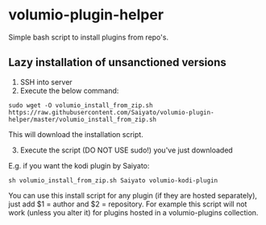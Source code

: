 # volumio-plugin-helper
Simple bash script to install plugins from repo's.

## Lazy installation of unsanctioned versions
1. SSH into server
2. Execute the below command:
```
sudo wget -O volumio_install_from_zip.sh https://raw.githubusercontent.com/Saiyato/volumio-plugin-helper/master/volumio_install_from_zip.sh
```
This will download the installation script.

3. Execute the script (DO NOT USE sudo!) you've just downloaded

E.g. if you want the kodi plugin by Saiyato:
```
sh volumio_install_from_zip.sh Saiyato volumio-kodi-plugin
```

You can use this install script for any plugin (if they are hosted separately), just add $1 = author and $2 = repository.
For example this script will not work (unless you alter it) for plugins hosted in a volumio-plugins collection.